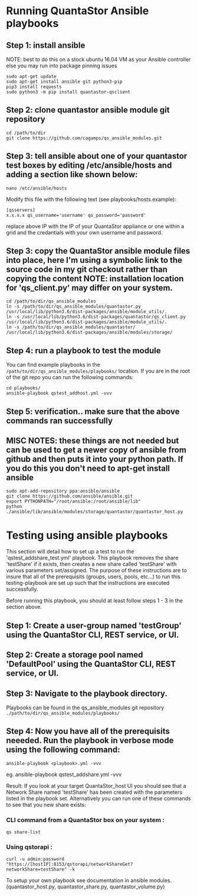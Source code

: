 # Running QuantaStor Ansible playbooks

## Step 1: install ansible
NOTE: best to do this on a stock ubuntu 16.04 VM as your Ansible controller else you may run into package pinning issues

    sudo apt-get update
    sudo apt-get install ansible git python3-pip
    pip3 install requests
    sudo python3 -m pip install quantastor-qsclient

## Step 2: clone quantastor ansible module git repository

    cd /path/to/dir
    git clone https://github.com/cagamps/qs_ansible_modules.git

## Step 3: tell ansible about one of your quantastor test boxes by editing /etc/ansible/hosts and adding a section like shown below:

    nano /etc/ansible/hosts

Modify this file with the following text (see playbooks/hosts.example):

    [qsservers]
    x.x.x.x qs_username='username' qs_password='password'


replace above IP with the IP of your QuantaStor appliance or one within a grid and the credantials with your own username and password.

## Step 3: copy the QuantaStor ansible module files into place, here I'm using a symbolic link to the source code in my git checkout rather than copying the content NOTE: installation location for 'qs_client.py' may differ on your system.

    cd /path/to/dir/qs_ansible_modules
    ln -s /path/to/dir/qs_ansible_modules/quantastor.py /usr/local/lib/python3.6/dist-packages/ansible/module_utils/.
    ln -s /usr/local/lib/python3.6/dist-packages/quantastor/qs_client.py /usr/local/lib/python3.6/dist-packages/ansible/module_utils/.
    ln -s /path/to/dir/qs_ansible_modules/quantastor/ /usr/local/lib/python3.6/dist-packages/ansible/modules/storage/

## Step 4: run a playbook to test the module

You can find example playbooks in the `/path/to/dir/qs_ansible_modules/playbooks/` location. If you are in the root of the git repo you can run the following commands:

    cd playbooks/
    ansible-playbook qstest_addhost.yml -vvv

## Step 5: verification.. make sure that the above commands ran successfully


## MISC NOTES: these things are not needed but can be used to get a newer copy of ansible from github and then puts it into your python path.  If you do this you don't need to apt-get install ansible
    sudo apt-add-repository ppa:ansible/ansible
    git clone https://github.com/ansible/ansible.git
    export PYTHONPATH="/root/ansible:/root/ansible/lib"
    python ./ansible/lib/ansible/modules/storage/quantastor/quantastor_host.py 

# Testing using ansible playbooks

This section will detail how to set up a test to run the 'qstest_addshare_test.yml' playbook. This playbook removes the share 'testShare'
if it exists, then creates a new share called 'testShare' with various parameters set/assigned. The purpose of these instructions are to insure that 
all of the prerequisits (groups, users, pools, etc...) to run this testing-playbook are set up such that the instructions are executed successfully.

Before running this playbook, you should at least follow steps 1 - 3 in the section above.

## Step 1: Create a user-group named 'testGroup' using the QuantaStor CLI, REST service, or UI.

## Step 2: Create a storage pool named 'DefaultPool' using the QuantaStor CLI, REST service, or UI.

## Step 3: Navigate to the playbook directory. 

Playbooks can be found in the qs_ansible_modules git repository `./path/to/dir/qs_ansible_modules/playbooks/`

## Step 4: Now you have all of the prerequisits neeeded. Run the playbook in verbose mode using the following command:

    ansible-playbook <playbook>.yml -vvv

eg.
    ansible-playbook qstest_addshare.yml -vvv

Result: If you look at your target QuantaStor_host UI you should see that a Network Share named 'testShare' 
has been created with the parameters listed in the playbook set. Alternatively you can run one of these commands to see that you new share exists:

### CLI command from a QuantaStor box on your system :
    qs share-list

### Using qstorapi :
    curl -u admin:password "https://[hostIP]:8153/qstorapi/networkShareGet?networkShare=testShare" -k

To setup your own playbook see documentation in ansible modules. (quantastor_host.py, quantastor_share.py, quantastor_volume.py)